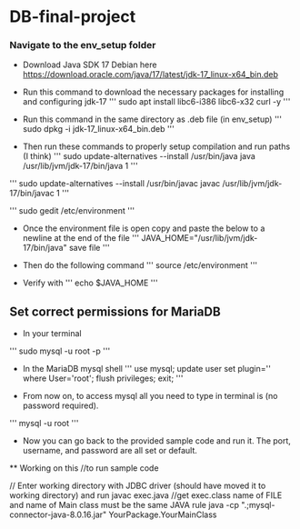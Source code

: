 # DB-final-project

### Navigate to the env_setup folder 
* Download Java SDK 17 Debian here 
https://download.oracle.com/java/17/latest/jdk-17_linux-x64_bin.deb

* Run this command to download the necessary packages for installing and configuring jdk-17
'''
sudo apt install libc6-i386 libc6-x32 curl -y
'''

* Run this command in the same directory as .deb file (in env_setup)
'''
sudo dpkg -i jdk-17_linux-x64_bin.deb 
'''

* Then run these commands to properly setup compilation and run paths (I think)
'''
sudo update-alternatives --install /usr/bin/java java /usr/lib/jvm/jdk-17/bin/java 1
'''

'''
sudo update-alternatives --install /usr/bin/javac javac /usr/lib/jvm/jdk-17/bin/javac 1
'''

''' 
sudo gedit /etc/environment
'''

* Once the environment file is open copy and paste the below to a newline at the end of the file
'''
JAVA_HOME="/usr/lib/jvm/jdk-17/bin/java" save file 
'''

* Then do the following command
'''
source /etc/environment
'''

* Verify with 
'''
echo $JAVA_HOME
'''

## Set correct permissions for MariaDB

* In your terminal 

'''
sudo mysql -u root -p
'''

* In the MariaDB mysql shell
'''
use mysql;
update user set plugin='' where User='root';
flush privileges;
exit;
'''

* From now on, to access mysql all you need to type in terminal is (no password required).

'''
mysql -u root
'''

* Now you can go back to the provided sample code and run it. The port, username, and password are all set or default. 



** Working on this 
//to run sample code

//  Enter working directory with JDBC driver (should have moved it to working directory) and run 
javac exec.java //get exec.class  name of FILE and name of Main class must be the same  JAVA rule
java -cp ".;mysql-connector-java-8.0.16.jar" YourPackage.YourMainClass